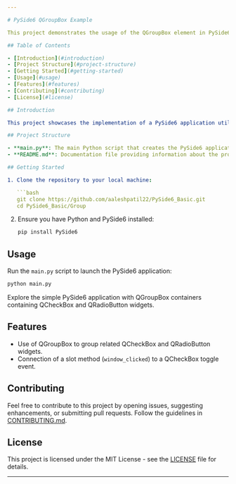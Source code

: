 ```yaml
---

# PySide6 QGroupBox Example

This project demonstrates the usage of the QGroupBox element in PySide6, a Python binding for the Qt framework. The `main.py` file creates a simple PySide6 application with QCheckBox and QRadioButton widgets organized within QGroupBox containers.

## Table of Contents

- [Introduction](#introduction)
- [Project Structure](#project-structure)
- [Getting Started](#getting-started)
- [Usage](#usage)
- [Features](#features)
- [Contributing](#contributing)
- [License](#license)

## Introduction

This project showcases the implementation of a PySide6 application utilizing the QGroupBox element to organize QCheckBox and QRadioButton widgets. The application features two QGroupBox containers: one for operating systems (OS) selection and another for drink options.

## Project Structure

- **main.py**: The main Python script that creates the PySide6 application using QGroupBox.
- **README.md**: Documentation file providing information about the project.

## Getting Started

1. Clone the repository to your local machine:

   ```bash
   git clone https://github.com/aaleshpatil22/PySide6_Basic.git
   cd PySide6_Basic/Group
   ```

2. Ensure you have Python and PySide6 installed:

   ```bash
   pip install PySide6
   ```

## Usage

Run the `main.py` script to launch the PySide6 application:

```bash
python main.py
```

Explore the simple PySide6 application with QGroupBox containers containing QCheckBox and QRadioButton widgets.

## Features

- Use of QGroupBox to group related QCheckBox and QRadioButton widgets.
- Connection of a slot method (`window_clicked`) to a QCheckBox toggle event.

## Contributing

Feel free to contribute to this project by opening issues, suggesting enhancements, or submitting pull requests. Follow the guidelines in [CONTRIBUTING.md](CONTRIBUTING.md).

## License

This project is licensed under the MIT License - see the [LICENSE](LICENSE) file for details.

---
```

